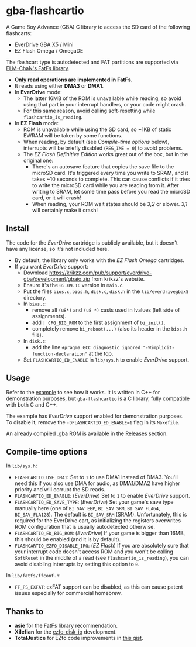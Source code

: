 ﻿# gba-flashcartio

A Game Boy Advance (GBA) C library to access the SD card of the following flashcarts:
- EverDrive GBA X5 / Mini
- EZ Flash Omega / OmegaDE

The flashcart type is autodetected and FAT partitions are supported via [ELM-ChaN's FatFs library](http://elm-chan.org/fsw/ff).

- **Only read operations are implemented in FatFs**.
- It reads using either **DMA3** or **DMA1**.
- In **EverDrive** mode:
  * The latter 16MB of the ROM is unavailable while reading, so avoid using that part in your interrupt handlers, or your code might crash.
  * For this same reason, avoid calling soft-resetting while `flashcartio_is_reading`.
- In **EZ Flash** mode:
  * ROM is unavailable while using the SD card, so ~1KB of static EWRAM will be taken by some functions.
  * When reading, by default (see _Compile-time options_ below), interrupts will be briefly disabled (`REG_IME = 0`) to avoid problems.
  * The _EZ Flash Definitive Edition_ works great out of the box, but in the original one:
    * There's an autosave feature that copies the save file to the microSD card. It's triggered every time you write to SRAM, and it takes ~10 seconds to complete. This can cause conflicts if it tries to write the microSD card while you are reading from it. After writing to SRAM, let some time pass before you read the microSD card, or it will crash!
    * When reading, your ROM wait states should be _3,2_ or slower. _3,1_ will certainly make it crash!

## Install

The code for the _EverDrive_ cartridge is publicly available, but it doesn't have any license, so it's not included here.

- By default, the library only works with the _EZ Flash Omega_ cartridges.
- If you want _EverDrive_ support:
  - Download https://krikzz.com/pub/support/everdrive-gba/development/gbaio.zip from krikzz's website.
  - Ensure it's the `05.09.16` version in `main.c`.
  - Put the files `bios.c`, `bios.h`, `disk.c`, `disk.h` in the `lib/everdrivegbax5` directory.
  - In `bios.c`:
    - remove all `(u8*)` and `(u8 *)` casts used in lvalues (left side of assignments).
    - add `| CFG_BIG_ROM` to the first assignment of `bi_init()`.
    - completely remove `bi_reboot(...)` (also its header in the `bios.h` file).
  - In `disk.c`:
    - add the line `#pragma GCC diagnostic ignored "-Wimplicit-function-declaration"` at the top.
  - Set `FLASHCARTIO_ED_ENABLE` in `lib/sys.h` to enable _EverDrive_ support.

## Usage

Refer to the [example](example/src/main.cpp) to see how it works. It is written in C++ for demonstration purposes, but `gba-flashcartio` is a C library, fully compatible with both C and C++.

The example has _EverDrive_ support enabled for demonstration purposes. To disable it, remove the `-DFLASHCARTIO_ED_ENABLE=1` flag in its `Makefile`.

An already compiled .gba ROM is available in the [Releases](https://github.com/afska/gba-flashcartio/releases) section.

## Compile-time options

In `lib/sys.h`:
- `FLASHCARTIO_USE_DMA1`: Set to `1` to use DMA1 instead of DMA3. You'll need this if you also use DMA for audio, as DMA1/DMA2 have higher priority and will corrupt the SD reads.
- `FLASHCARTIO_ED_ENABLE`: (*EverDrive*) Set to `1` to enable _EverDrive_ support.
- `FLASHCARTIO_ED_SAVE_TYPE`: (*EverDrive*) Set your game's save type manually here (one of `BI_SAV_EEP`, `BI_SAV_SRM`, `BI_SAV_FLA64`, `BI_SAV_FLA128`). The default is `BI_SAV_SRM` (SRAM). Unfortunately, this is required for the EverDrive cart, as initializing the registers overwrites ROM configuration that is usually autodetected otherwise.
- `FLASHCARTIO_ED_BIG_ROM`: (*EverDrive*) If your game is bigger than 16MB, this should be enabled (and it is by default).
- `FLASHCARTIO_EZFO_DISABLE_IRQ`: (*EZ Flash*) If you are absolutely sure that your interrupt code doesn't access ROM and you won't be calling `SoftReset` in the middle of a read (see `flashcartio_is_reading`), you can avoid disabling interrupts by setting this option to `0`.

In `lib/fatfs/ffconf.h`:
- `FF_FS_EXFAT`: exFAT support can be disabled, as this can cause patent issues especially for commercial homebrew.

## Thanks to

- **asie** for the FatFs library recommendation.
- **Xilefian** for the [ezfo-disk_io](https://github.com/felixjones/ezfo-disc_io) development.
- **TotalJustice** for EZfo code improvements in [this gist](https://gist.github.com/ITotalJustice/b6c2f630c6ac5fff1e8b117681e27abd).
